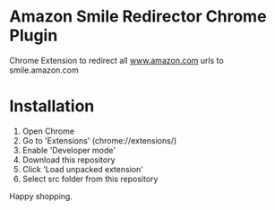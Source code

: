 Amazon Smile Redirector Chrome Plugin
======================

Chrome Extension to redirect all www.amazon.com urls to smile.amazon.com

Installation
============

1. Open Chrome
2. Go to 'Extensions' (chrome://extensions/)
3. Enable 'Developer mode'
4. Download this repository
5. Click 'Load unpacked extension'
6. Select src folder from this repository

Happy shopping.
